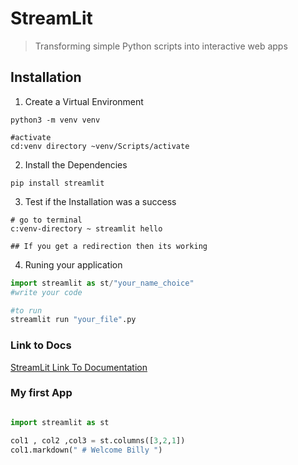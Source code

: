 # StreamLit   
> Transforming simple Python scripts into interactive web apps   
## Installation   
1. Create a Virtual Environment
~~~
python3 -m venv venv 

#activate 
cd:venv directory ~venv/Scripts/activate
~~~   
2. Install the Dependencies
~~~
pip install streamlit
~~~   
3. Test if the Installation was a success
~~~
# go to terminal 
c:venv-directory ~ streamlit hello

## If you get a redirection then its working
~~~    
4. Runing your application   
~~~python
import streamlit as st/"your_name_choice"
#write your code

#to run
streamlit run "your_file".py

~~~
### Link to Docs   
[StreamLit Link To Documentation](https://docs.streamlit.io/)   

### My first App   
~~~python

import streamlit as st 

col1 , col2 ,col3 = st.columns([3,2,1])
col1.markdown(" # Welcome Billy ")

~~~
